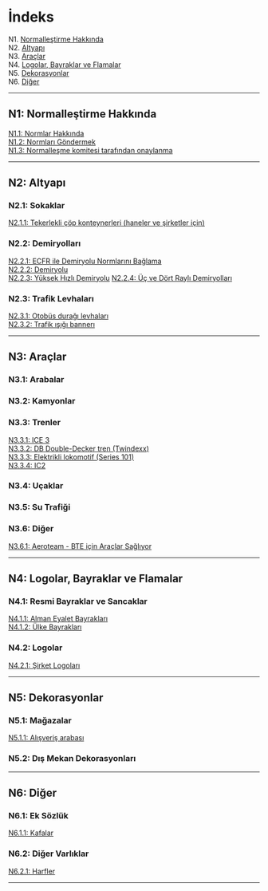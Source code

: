 # İndeks

N1. [Normalleştirme Hakkında](#n1)  
N2. [Altyapı](#n2)  
N3. [Araçlar](#n3)  
N4. [Logolar, Bayraklar ve Flamalar](#n4)  
N5. [Dekorasyonlar](#n5)  
N6. [Diğer](#n6)

***

## N1: Normalleştirme Hakkında

[N1.1: Normlar Hakkında](/TR/N1/1)  
[N1.2: Normları Göndermek](/TR/N1/2)  
[N1.3: Normalleşme komitesi tarafından onaylanma](/TR/N1/3)

***

## N2: Altyapı
### N2.1: Sokaklar
[N2.1.1: Tekerlekli çöp konteynerleri (haneler ve şirketler için)](/TR/N2/1/1)  
### N2.2: Demiryolları
[N2.2.1: ECFR ile Demiryolu Normlarını Bağlama](/TR/N2/2/1)   
[N2.2.2: Demiryolu](/TR/N2/2/2)    
[N2.2.3: Yüksek Hızlı Demiryolu](/TR/N2/2/3)
[N2.2.4: Üç ve Dört Raylı Demiryolları](/TR/N2/2/4)
### N2.3: Trafik Levhaları
[N2.3.1: Otobüs durağı levhaları](/TR/N2/3/1)  
[N2.3.2: Trafik ışığı bannerı](/TR/N2/3/2)

***

## N3: Araçlar
### N3.1: Arabalar
### N3.2: Kamyonlar
### N3.3: Trenler
[N3.3.1: ICE 3](/TR/N3/3/1)  
[N3.3.2: DB Double-Decker tren (Twindexx)](/TR/N3/3/2)  
[N3.3.3: Elektrikli lokomotif (Series 101)](/TR/N3/3/3)    
[N3.3.4: IC2 ](/TR/N3/3/4)
### N3.4: Uçaklar
### N3.5: Su Trafiği
### N3.6: Diğer
[N3.6.1: Aeroteam - BTE için Araçlar Sağlıyor](/TR/N3/6/1)

***

## N4: Logolar, Bayraklar ve Flamalar
### N4.1: Resmi Bayraklar ve Sancaklar
[N4.1.1: Alman Eyalet Bayrakları](/TR/N4/1/1)  
[N4.1.2: Ülke Bayrakları](/TR/N4/1/2)
### N4.2: Logolar
[N4.2.1: Şirket Logoları](/TR/N4/2/1)

***

## N5: Dekorasyonlar
### N5.1: Mağazalar
[N5.1.1: Alışveriş arabası](/TR/N5/1/1)
### N5.2: Dış Mekan Dekorasyonları

***

## N6: Diğer
### N6.1: Ek Sözlük
[N6.1.1: Kafalar](/TR/N6/1/1)
### N6.2: Diğer Varlıklar
[N6.2.1: Harfler](/TR/N6/2/1)

***

